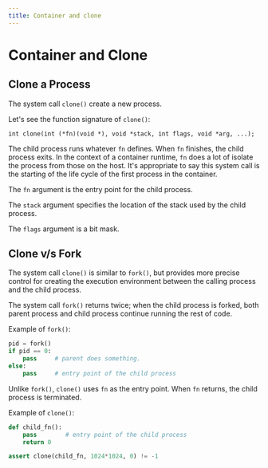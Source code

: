 ```yaml
---
title: Container and clone
---
```


# Container and Clone

## Clone a Process

The system call `clone()` create a new process.

Let's see the function signature of `clone()`:

```
int clone(int (*fn)(void *), void *stack, int flags, void *arg, ...);
```

The child process runs whatever `fn` defines. When `fn` finishes, the child process exits. In the context of a container runtime, `fn` does a lot of isolate the process from those on the host. It's appropriate to say this system call is the starting of the life cycle of the first process in the container.

The `fn` argument is the entry point for the child process.

The `stack` argument specifies the location of the stack used by the child process.

The `flags` argument is a bit mask.

## Clone v/s Fork

The system call `clone()` is similar to `fork()`, but provides more precise control for creating the execution environment between the calling process and the child process.

The system call `fork()` returns twice; when the child process is forked, both parent process and child process continue running the rest of code.

Example of `fork()`:

```python
pid = fork()
if pid == 0:
    pass     # parent does something.
else:
    pass     # entry point of the child process
```

Unlike `fork()`, `clone()` uses `fn` as the entry point. When `fn` returns, the child process is terminated.

Example of `clone()`:

```python
def child_fn():
    pass        # entry point of the child process
    return 0

assert clone(child_fn, 1024*1024, 0) != -1
```
